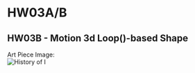 # HW03A/B
## HW03B - Motion 3d Loop()-based Shape


Art Piece Image:  
![History of I](./kusama-00.jpg)